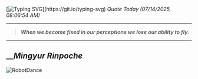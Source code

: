 [![Typing SVG](https://readme-typing-svg.herokuapp.com?font=Press+Start+2P&color=C2F784&size=35&width=900&height=100&lines=Hello+World%2C+I'm+Hung+!)](https://git.io/typing-svg) 
_Quote Today (07/14/2025, 08:06:54 AM)_
___
>**_When we become fixed in our perceptions we lose our ability to fly._**
___

## __**_Mingyur Rinpoche_**

![RobotDance](src/assets/images/robot-dancing-dribble.gif?style=center)
